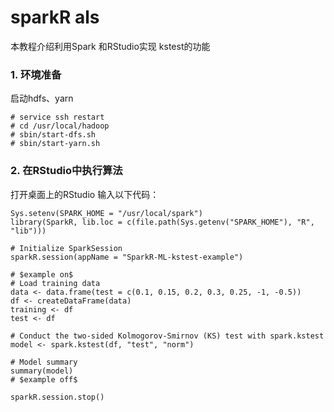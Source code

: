 # sparkR als
本教程介绍利用Spark 和RStudio实现 kstest的功能


### 1. 环境准备

启动hdfs、yarn

```
# service ssh restart
# cd /usr/local/hadoop
# sbin/start-dfs.sh
# sbin/start-yarn.sh

```

### 2. 在RStudio中执行算法
打开桌面上的RStudio
输入以下代码：
```
Sys.setenv(SPARK_HOME = "/usr/local/spark")
library(SparkR, lib.loc = c(file.path(Sys.getenv("SPARK_HOME"), "R", "lib")))

# Initialize SparkSession
sparkR.session(appName = "SparkR-ML-kstest-example")

# $example on$
# Load training data
data <- data.frame(test = c(0.1, 0.15, 0.2, 0.3, 0.25, -1, -0.5))
df <- createDataFrame(data)
training <- df
test <- df

# Conduct the two-sided Kolmogorov-Smirnov (KS) test with spark.kstest
model <- spark.kstest(df, "test", "norm")

# Model summary
summary(model)
# $example off$

sparkR.session.stop()

```
